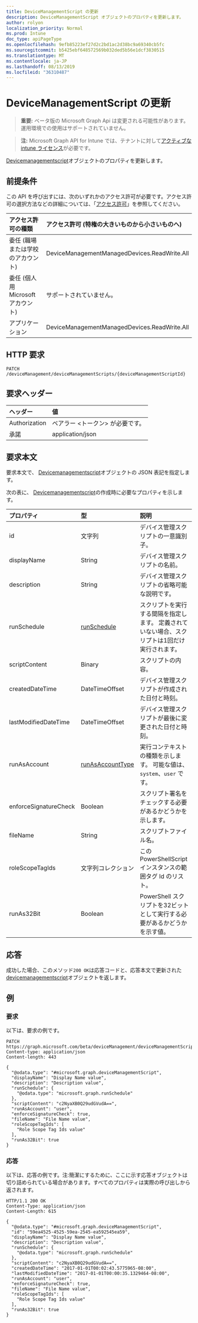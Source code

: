 ```yaml
---
title: DeviceManagementScript の更新
description: DeviceManagementScript オブジェクトのプロパティを更新します。
author: rolyon
localization_priority: Normal
ms.prod: Intune
doc_type: apiPageType
ms.openlocfilehash: 9efb85223ef27d2c2bd1ac2d38bc9a69340cb5fc
ms.sourcegitcommit: b5425ebf648572569b032ded5b56e1dcf3830515
ms.translationtype: MT
ms.contentlocale: ja-JP
ms.lasthandoff: 08/13/2019
ms.locfileid: "36310487"
---
```

# <a name="update-devicemanagementscript"></a>DeviceManagementScript の更新

> **重要:** ベータ版の Microsoft Graph Api は変更される可能性があります。運用環境での使用はサポートされていません。

> **注:** Microsoft Graph API for Intune では、テナントに対して[アクティブな intune ライセンス](https://go.microsoft.com/fwlink/?linkid=839381)が必要です。

[Devicemanagementscript](../resources/intune-devices-devicemanagementscript.md)オブジェクトのプロパティを更新します。

## <a name="prerequisites"></a>前提条件
この API を呼び出すには、次のいずれかのアクセス許可が必要です。アクセス許可の選択方法などの詳細については、「[アクセス許可](/graph/permissions-reference)」を参照してください。

|アクセス許可の種類|アクセス許可 (特権の大きいものから小さいものへ)|
|:---|:---|
|委任 (職場または学校のアカウント)|DeviceManagementManagedDevices.ReadWrite.All|
|委任 (個人用 Microsoft アカウント)|サポートされていません。|
|アプリケーション|DeviceManagementManagedDevices.ReadWrite.All|

## <a name="http-request"></a>HTTP 要求
<!-- {
  "blockType": "ignored"
}
-->
``` http
PATCH /deviceManagement/deviceManagementScripts/{deviceManagementScriptId}
```

## <a name="request-headers"></a>要求ヘッダー
|ヘッダー|値|
|:---|:---|
|Authorization|ベアラー &lt;トークン&gt; が必要です。|
|承諾|application/json|

## <a name="request-body"></a>要求本文
要求本文で、 [Devicemanagementscript](../resources/intune-devices-devicemanagementscript.md)オブジェクトの JSON 表記を指定します。

次の表に、 [Devicemanagementscript](../resources/intune-devices-devicemanagementscript.md)の作成時に必要なプロパティを示します。

|プロパティ|型|説明|
|:---|:---|:---|
|id|文字列|デバイス管理スクリプトの一意識別子。|
|displayName|String|デバイス管理スクリプトの名前。|
|description|String|デバイス管理スクリプトの省略可能な説明です。|
|runSchedule|[runSchedule](../resources/intune-devices-runschedule.md)|スクリプトを実行する間隔を指定します。 定義されていない場合、スクリプトは1回だけ実行されます。|
|scriptContent|Binary|スクリプトの内容。|
|createdDateTime|DateTimeOffset|デバイス管理スクリプトが作成された日付と時刻。|
|lastModifiedDateTime|DateTimeOffset|デバイス管理スクリプトが最後に変更された日付と時刻。|
|runAsAccount|[runAsAccountType](../resources/intune-shared-runasaccounttype.md)|実行コンテキストの種類を示します。 可能な値は、`system`、`user` です。|
|enforceSignatureCheck|Boolean|スクリプト署名をチェックする必要があるかどうかを示します。|
|fileName|String|スクリプトファイル名。|
|roleScopeTagIds|文字列コレクション|この PowerShellScript インスタンスの範囲タグ Id のリスト。|
|runAs32Bit|Boolean|PowerShell スクリプトを32ビットとして実行する必要があるかどうかを示す値。|



## <a name="response"></a>応答
成功した場合、このメソッド`200 OK`は応答コードと、応答本文で更新された[devicemanagementscript](../resources/intune-devices-devicemanagementscript.md)オブジェクトを返します。

## <a name="example"></a>例

### <a name="request"></a>要求
以下は、要求の例です。
``` http
PATCH https://graph.microsoft.com/beta/deviceManagement/deviceManagementScripts/{deviceManagementScriptId}
Content-type: application/json
Content-length: 443

{
  "@odata.type": "#microsoft.graph.deviceManagementScript",
  "displayName": "Display Name value",
  "description": "Description value",
  "runSchedule": {
    "@odata.type": "microsoft.graph.runSchedule"
  },
  "scriptContent": "c2NyaXB0Q29udGVudA==",
  "runAsAccount": "user",
  "enforceSignatureCheck": true,
  "fileName": "File Name value",
  "roleScopeTagIds": [
    "Role Scope Tag Ids value"
  ],
  "runAs32Bit": true
}
```

### <a name="response"></a>応答
以下は、応答の例です。注:簡潔にするために、ここに示す応答オブジェクトは切り詰められている場合があります。すべてのプロパティは実際の呼び出しから返されます。
``` http
HTTP/1.1 200 OK
Content-Type: application/json
Content-Length: 615

{
  "@odata.type": "#microsoft.graph.deviceManagementScript",
  "id": "59ea4525-4525-59ea-2545-ea592545ea59",
  "displayName": "Display Name value",
  "description": "Description value",
  "runSchedule": {
    "@odata.type": "microsoft.graph.runSchedule"
  },
  "scriptContent": "c2NyaXB0Q29udGVudA==",
  "createdDateTime": "2017-01-01T00:02:43.5775965-08:00",
  "lastModifiedDateTime": "2017-01-01T00:00:35.1329464-08:00",
  "runAsAccount": "user",
  "enforceSignatureCheck": true,
  "fileName": "File Name value",
  "roleScopeTagIds": [
    "Role Scope Tag Ids value"
  ],
  "runAs32Bit": true
}
```






